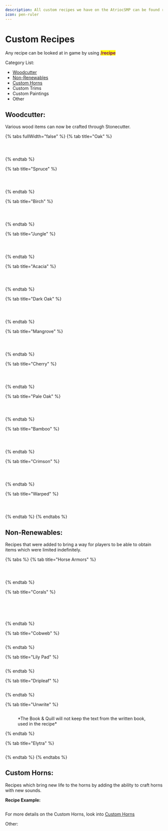 ```yaml
---
description: All custom recipes we have on the AtriocSMP can be found right here
icon: pen-ruler
---
```


# Custom Recipes

Any recipe can be looked at in game by using <mark style="color:purple;">**/recipe**</mark>

Category List:

* [Woodcutter](custom-recipes.md#woodcutter)
* [Non-Renewables](custom-recipes.md#non-renewables)
* [Custom Horns](custom-recipes.md#custom-horns)
* Custom Trims
* Custom Paintings
* Other



## Woodcutter:

Various wood items can now be crafted through Stonecutter.

{% tabs fullWidth="false" %}
{% tab title="Oak" %}
<div><figure><img src=".gitbook/assets/oak_log.png" alt=""><figcaption></figcaption></figure> <figure><img src=".gitbook/assets/oak_wood.png" alt=""><figcaption></figcaption></figure> <figure><img src=".gitbook/assets/oak_planks.png" alt=""><figcaption></figcaption></figure></div>
{% endtab %}

{% tab title="Spruce" %}
<div><figure><img src=".gitbook/assets/spruce_log.png" alt=""><figcaption></figcaption></figure> <figure><img src=".gitbook/assets/spruce_wood.png" alt=""><figcaption></figcaption></figure> <figure><img src=".gitbook/assets/spruce_planks.png" alt=""><figcaption></figcaption></figure></div>
{% endtab %}

{% tab title="Birch" %}
<div><figure><img src=".gitbook/assets/birch_log.png" alt=""><figcaption></figcaption></figure> <figure><img src=".gitbook/assets/birch_wood.png" alt=""><figcaption></figcaption></figure> <figure><img src=".gitbook/assets/birch_planks.png" alt=""><figcaption></figcaption></figure></div>
{% endtab %}

{% tab title="Jungle" %}
<div><figure><img src=".gitbook/assets/jungle_log.png" alt=""><figcaption></figcaption></figure> <figure><img src=".gitbook/assets/jungle_wood.png" alt=""><figcaption></figcaption></figure> <figure><img src=".gitbook/assets/jungle_planks.png" alt=""><figcaption></figcaption></figure></div>
{% endtab %}

{% tab title="Acacia" %}
<div><figure><img src=".gitbook/assets/acacia_log.png" alt=""><figcaption></figcaption></figure> <figure><img src=".gitbook/assets/acacia_wood.png" alt=""><figcaption></figcaption></figure> <figure><img src=".gitbook/assets/acacia_planks.png" alt=""><figcaption></figcaption></figure></div>
{% endtab %}

{% tab title="Dark Oak" %}
<div><figure><img src=".gitbook/assets/dark_oak_log.png" alt=""><figcaption></figcaption></figure> <figure><img src=".gitbook/assets/dark_oak_wood.png" alt=""><figcaption></figcaption></figure> <figure><img src=".gitbook/assets/dark_oak_planks.png" alt=""><figcaption></figcaption></figure></div>
{% endtab %}

{% tab title="Mangrove" %}
<div><figure><img src=".gitbook/assets/mangrove_log.png" alt=""><figcaption></figcaption></figure> <figure><img src=".gitbook/assets/mangrove_wood.png" alt=""><figcaption></figcaption></figure> <figure><img src=".gitbook/assets/mangrove_planks.png" alt=""><figcaption></figcaption></figure></div>
{% endtab %}

{% tab title="Cherry" %}
<div><figure><img src=".gitbook/assets/cherry_log.png" alt=""><figcaption></figcaption></figure> <figure><img src=".gitbook/assets/cherry_wood.png" alt=""><figcaption></figcaption></figure> <figure><img src=".gitbook/assets/cherry_planks.png" alt=""><figcaption></figcaption></figure></div>
{% endtab %}

{% tab title="Pale Oak" %}
<div><figure><img src=".gitbook/assets/pale_oak_log.png" alt=""><figcaption></figcaption></figure> <figure><img src=".gitbook/assets/pale_oak_wood.png" alt=""><figcaption></figcaption></figure> <figure><img src=".gitbook/assets/pale_oak_planks.png" alt=""><figcaption></figcaption></figure></div>
{% endtab %}

{% tab title="Bamboo" %}
<div><figure><img src=".gitbook/assets/bamboo_log.png" alt=""><figcaption></figcaption></figure> <figure><img src=".gitbook/assets/bamboo_wood.png" alt=""><figcaption></figcaption></figure> <figure><img src=".gitbook/assets/bamboo_planks.png" alt=""><figcaption></figcaption></figure></div>
{% endtab %}

{% tab title="Crimson" %}
<div><figure><img src=".gitbook/assets/crimson_log.png" alt=""><figcaption></figcaption></figure> <figure><img src=".gitbook/assets/crimson_wood.png" alt=""><figcaption></figcaption></figure> <figure><img src=".gitbook/assets/crimson_planks.png" alt=""><figcaption></figcaption></figure></div>
{% endtab %}

{% tab title="Warped" %}
<div><figure><img src=".gitbook/assets/warped_log.png" alt=""><figcaption></figcaption></figure> <figure><img src=".gitbook/assets/warped_wood.png" alt=""><figcaption></figcaption></figure> <figure><img src=".gitbook/assets/warped_planks.png" alt=""><figcaption></figcaption></figure></div>
{% endtab %}
{% endtabs %}

## Non-Renewables:

Recipes that were added to bring a way for players to be able to obtain items which were limited indefinitely.



{% tabs %}
{% tab title="Horse Armors" %}
<div><figure><img src=".gitbook/assets/iron_horse.png" alt=""><figcaption></figcaption></figure> <figure><img src=".gitbook/assets/gold_horse.png" alt=""><figcaption></figcaption></figure> <figure><img src=".gitbook/assets/diamond_horse.png" alt=""><figcaption></figcaption></figure></div>
{% endtab %}

{% tab title="Corals" %}
<div><figure><img src=".gitbook/assets/blue_coral.png" alt=""><figcaption></figcaption></figure> <figure><img src=".gitbook/assets/pink_coral.png" alt=""><figcaption></figcaption></figure> <figure><img src=".gitbook/assets/purple_coral.png" alt=""><figcaption></figcaption></figure> <figure><img src=".gitbook/assets/red_coral.png" alt=""><figcaption></figcaption></figure> <figure><img src=".gitbook/assets/yellow_coral.png" alt=""><figcaption></figcaption></figure></div>
{% endtab %}

{% tab title="Cobweb" %}
<figure><img src=".gitbook/assets/cobweb.png" alt=""><figcaption></figcaption></figure>
{% endtab %}

{% tab title="Lily Pad" %}
<figure><img src=".gitbook/assets/lilypad.png" alt=""><figcaption></figcaption></figure>
{% endtab %}

{% tab title="Dripleaf" %}
<figure><img src=".gitbook/assets/dripleaf.png" alt=""><figcaption></figcaption></figure>
{% endtab %}

{% tab title="Unwrite" %}
<figure><img src=".gitbook/assets/written_book.png" alt=""><figcaption><p>*The Book &#x26; Quill will not keep the text from the written book, used in the recipe*</p></figcaption></figure>
{% endtab %}

{% tab title="Elytra" %}
<figure><img src=".gitbook/assets/elytra.png" alt=""><figcaption></figcaption></figure>
{% endtab %}
{% endtabs %}

## Custom Horns:

Recipes which bring new life to the horns by adding the ability to craft horns with new sounds.

**Recipe Example:**

<div align="left"><figure><img src=".gitbook/assets/horn1.png" alt=""><figcaption></figcaption></figure></div>

For more details on the Custom Horns, look into [Custom Horns](custom-horns.md)

Other:

